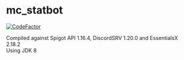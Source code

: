 # mc_statbot
[![CodeFactor](https://www.codefactor.io/repository/github/zerrium/mc_statbot/badge?s=c822df4553166d7568c4ca0fbde0ad0924a01a13)](https://www.codefactor.io/repository/github/zerrium/mc_statbot)

Compiled against Spigot API 1.16.4, DiscordSRV 1.20.0 and EssentialsX 2.18.2<br>
Using JDK 8
